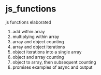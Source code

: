 # js_functions
js functions elaborated
1. add within array
1. multiplying within array
1. array and object counting
1. array and object iterations
1. object iterations into a single array
1. object and array counting
1. object to array, then subsequent counting
1. promises examples of async and output